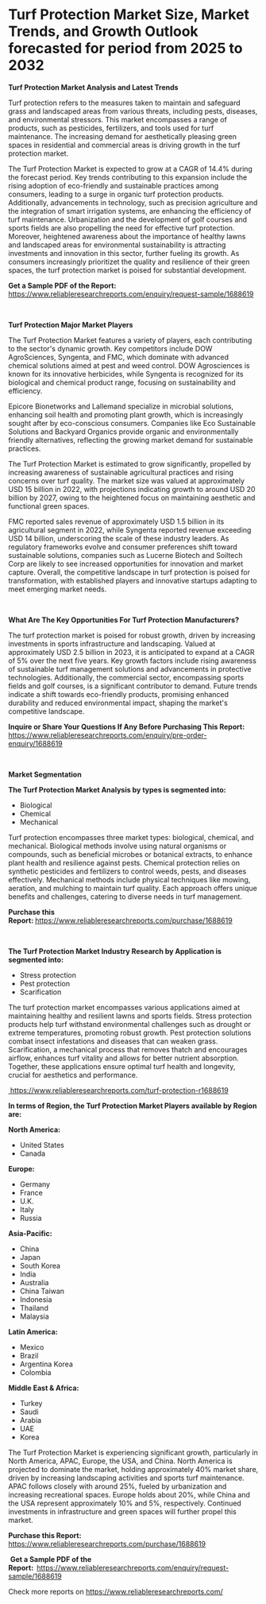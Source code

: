 <p><h1>Turf Protection Market Size, Market Trends, and Growth Outlook forecasted for period from 2025 to 2032</h1></p><p><strong>Turf Protection Market Analysis and Latest Trends</strong></p>
<p><p>Turf protection refers to the measures taken to maintain and safeguard grass and landscaped areas from various threats, including pests, diseases, and environmental stressors. This market encompasses a range of products, such as pesticides, fertilizers, and tools used for turf maintenance. The increasing demand for aesthetically pleasing green spaces in residential and commercial areas is driving growth in the turf protection market.</p><p>The Turf Protection Market is expected to grow at a CAGR of 14.4% during the forecast period. Key trends contributing to this expansion include the rising adoption of eco-friendly and sustainable practices among consumers, leading to a surge in organic turf protection products. Additionally, advancements in technology, such as precision agriculture and the integration of smart irrigation systems, are enhancing the efficiency of turf maintenance. Urbanization and the development of golf courses and sports fields are also propelling the need for effective turf protection. Moreover, heightened awareness about the importance of healthy lawns and landscaped areas for environmental sustainability is attracting investments and innovation in this sector, further fueling its growth. As consumers increasingly prioritizet the quality and resilience of their green spaces, the turf protection market is poised for substantial development.</p></p>
<p><strong>Get a Sample PDF of the Report:&nbsp;</strong> <a href="https://www.reliableresearchreports.com/enquiry/request-sample/1688619?utm_campaign=3364&utm_medium=2&utm_source=Github&utm_content=ia&utm_term=30032025&utm_id=turf-protection">https://www.reliableresearchreports.com/enquiry/request-sample/1688619</a></p>
<p>&nbsp;</p>
<p><strong>Turf Protection Major Market Players</strong></p>
<p><p>The Turf Protection Market features a variety of players, each contributing to the sector's dynamic growth. Key competitors include DOW AgroSciences, Syngenta, and FMC, which dominate with advanced chemical solutions aimed at pest and weed control. DOW Agrosciences is known for its innovative herbicides, while Syngenta is recognized for its biological and chemical product range, focusing on sustainability and efficiency.</p><p>Epicore Bionetworks and Lallemand specialize in microbial solutions, enhancing soil health and promoting plant growth, which is increasingly sought after by eco-conscious consumers. Companies like Eco Sustainable Solutions and Backyard Organics provide organic and environmentally friendly alternatives, reflecting the growing market demand for sustainable practices.</p><p>The Turf Protection Market is estimated to grow significantly, propelled by increasing awareness of sustainable agricultural practices and rising concerns over turf quality. The market size was valued at approximately USD 15 billion in 2022, with projections indicating growth to around USD 20 billion by 2027, owing to the heightened focus on maintaining aesthetic and functional green spaces.</p><p>FMC reported sales revenue of approximately USD 1.5 billion in its agricultural segment in 2022, while Syngenta reported revenue exceeding USD 14 billion, underscoring the scale of these industry leaders. As regulatory frameworks evolve and consumer preferences shift toward sustainable solutions, companies such as Lucerne Biotech and Soiltech Corp are likely to see increased opportunities for innovation and market capture. Overall, the competitive landscape in turf protection is poised for transformation, with established players and innovative startups adapting to meet emerging market needs.</p></p>
<p>&nbsp;</p>
<p><strong>What Are The Key Opportunities For Turf Protection Manufacturers?</strong></p>
<p><p>The turf protection market is poised for robust growth, driven by increasing investments in sports infrastructure and landscaping. Valued at approximately USD 2.5 billion in 2023, it is anticipated to expand at a CAGR of 5% over the next five years. Key growth factors include rising awareness of sustainable turf management solutions and advancements in protective technologies. Additionally, the commercial sector, encompassing sports fields and golf courses, is a significant contributor to demand. Future trends indicate a shift towards eco-friendly products, promising enhanced durability and reduced environmental impact, shaping the market's competitive landscape.</p></p>
<p><strong>Inquire or Share Your Questions If Any Before Purchasing This Report:</strong> <a href="https://www.reliableresearchreports.com/enquiry/pre-order-enquiry/1688619?utm_campaign=3364&utm_medium=2&utm_source=Github&utm_content=ia&utm_term=30032025&utm_id=turf-protection">https://www.reliableresearchreports.com/enquiry/pre-order-enquiry/1688619</a></p>
<p>&nbsp;</p>
<p><strong>Market Segmentation</strong></p>
<p><strong>The Turf Protection Market Analysis by types is segmented into:</strong></p>
<p><ul><li>Biological</li><li>Chemical</li><li>Mechanical</li></ul></p>
<p><p>Turf protection encompasses three market types: biological, chemical, and mechanical. Biological methods involve using natural organisms or compounds, such as beneficial microbes or botanical extracts, to enhance plant health and resilience against pests. Chemical protection relies on synthetic pesticides and fertilizers to control weeds, pests, and diseases effectively. Mechanical methods include physical techniques like mowing, aeration, and mulching to maintain turf quality. Each approach offers unique benefits and challenges, catering to diverse needs in turf management.</p></p>
<p><strong>Purchase this Report:&nbsp;</strong><a href="https://www.reliableresearchreports.com/purchase/1688619?utm_campaign=3364&utm_medium=2&utm_source=Github&utm_content=ia&utm_term=30032025&utm_id=turf-protection">https://www.reliableresearchreports.com/purchase/1688619</a></p>
<p>&nbsp;</p>
<p><strong>The Turf Protection Market Industry Research by Application is segmented into:</strong></p>
<p><ul><li>Stress protection</li><li>Pest protection</li><li>Scarification</li></ul></p>
<p><p>The turf protection market encompasses various applications aimed at maintaining healthy and resilient lawns and sports fields. Stress protection products help turf withstand environmental challenges such as drought or extreme temperatures, promoting robust growth. Pest protection solutions combat insect infestations and diseases that can weaken grass. Scarification, a mechanical process that removes thatch and encourages airflow, enhances turf vitality and allows for better nutrient absorption. Together, these applications ensure optimal turf health and longevity, crucial for aesthetics and performance.</p></p>
<p><a href="https://www.reliableresearchreports.com/turf-protection-r1688619?utm_campaign=3364&utm_medium=2&utm_source=Github&utm_content=ia&utm_term=30032025&utm_id=turf-protection">&nbsp;https://www.reliableresearchreports.com/turf-protection-r1688619</a></p>
<p><strong>In terms of Region, the Turf Protection Market Players available by Region are:</strong></p>
<p>
    <p> <strong> North America: </strong>
        <ul>
            <li>United States</li>
            <li>Canada</li>
        </ul>
        </p> 
    <p> <strong> Europe: </strong>
        <ul>
            <li>Germany</li>
            <li>France</li>
            <li>U.K.</li>
            <li>Italy</li>
            <li>Russia</li>
        </ul>
        </p> 
    <p> <strong> Asia-Pacific: </strong>
        <ul>
            <li>China</li>
            <li>Japan</li>
            <li>South Korea</li>
            <li>India</li>
            <li>Australia</li>
            <li>China Taiwan</li>
            <li>Indonesia</li>
            <li>Thailand</li>
            <li>Malaysia</li>
        </ul>
        </p> 
    <p> <strong> Latin America: </strong>
        <ul>
            <li>Mexico</li>
            <li>Brazil</li>
            <li>Argentina Korea</li>
            <li>Colombia</li>
        </ul>
        </p> 
    <p> <strong> Middle East & Africa: </strong>
        <ul>
            <li>Turkey</li>
            <li>Saudi</li>
            <li>Arabia</li>
            <li>UAE</li>
            <li>Korea</li>
        </ul>
    </p>
    </p>
<p><p>The Turf Protection Market is experiencing significant growth, particularly in North America, APAC, Europe, the USA, and China. North America is projected to dominate the market, holding approximately 40% market share, driven by increasing landscaping activities and sports turf maintenance. APAC follows closely with around 25%, fueled by urbanization and increasing recreational spaces. Europe holds about 20%, while China and the USA represent approximately 10% and 5%, respectively. Continued investments in infrastructure and green spaces will further propel this market.</p></p>
<p><strong>Purchase this Report: </strong><a href="https://www.reliableresearchreports.com/purchase/1688619?utm_campaign=3364&utm_medium=2&utm_source=Github&utm_content=ia&utm_term=30032025&utm_id=turf-protection">https://www.reliableresearchreports.com/purchase/1688619</a></p>
<p>&nbsp;<strong>Get a Sample PDF of the Report:&nbsp;&nbsp;</strong><a href="https://www.reliableresearchreports.com/enquiry/request-sample/1688619?utm_campaign=3364&utm_medium=2&utm_source=Github&utm_content=ia&utm_term=30032025&utm_id=turf-protection">https://www.reliableresearchreports.com/enquiry/request-sample/1688619</a></p>
<p><strong></strong></p>
<p>Check more reports on <a href="https://www.reliableresearchreports.com/?utm_campaign=3364&utm_medium=2&utm_source=Github&utm_content=ia&utm_term=30032025&utm_id=turf-protection">https://www.reliableresearchreports.com/</a></p>